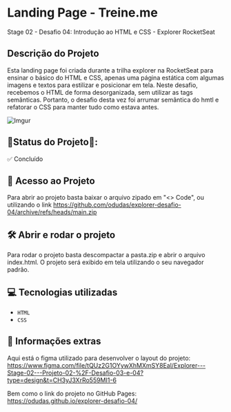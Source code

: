 # Landing Page - Treine.me
Stage 02 - Desafio 04: Introdução ao HTML e CSS - Explorer RocketSeat

## Descrição do Projeto

Esta landing page foi criada durante a trilha explorer na RocketSeat para ensinar o básico do HTML e CSS, apenas uma página estática com algumas imagens e textos para estilizar e posicionar em tela.
Neste desafio, recebemos o HTML de forma desorganizada, sem utilizar as tags semânticas. Portanto, o desafio desta vez foi arrumar semântica do hmtl e refatorar o CSS para manter tudo como estava antes. 

![Imgur](https://i.imgur.com/GhczOw5.jpg)

## 📍Status do Projeto📍:
✅ Concluído

## 📁 Acesso ao Projeto

Para abrir ao projeto basta baixar o arquivo zipado em "<> Code", ou utilizando o link https://github.com/odudas/explorer-desafio-04/archive/refs/heads/main.zip

## 🛠️ Abrir e rodar o projeto

Para rodar o projeto basta descompactar a pasta.zip e abrir o arquivo index.html. O projeto será exibido em tela utilizando o seu navegador padrão.

## 💻 Tecnologias utilizadas

- `HTML`
- `CSS`

## 📢 Informações extras

Aqui está o figma utilizado para desenvolver o layout do projeto: <br />
https://www.figma.com/file/tQUz2G1OYywXhMXmSY8Eal/Explorer---Stage-02---Projeto-02-%2F-Desafio-03-e-04?type=design&t=CH3yJ3XrRo559MI1-6 <br />

Bem como o link do projeto no GitHub Pages: <br />
https://odudas.github.io/explorer-desafio-04/



